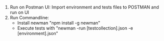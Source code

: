 1. Run on Postman UI: Import environment and tests files to POSTMAN and run on UI
2. Run Commandline: 
	- Install newman "npm install -g newman"
	- Execute tests with "newman -run [testcollection].json -e [environment].json"
